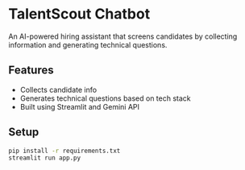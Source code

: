 # TalentScout Chatbot

An AI-powered hiring assistant that screens candidates by collecting information and generating technical questions.

## Features
- Collects candidate info
- Generates technical questions based on tech stack
- Built using Streamlit and Gemini API

## Setup
```bash
pip install -r requirements.txt
streamlit run app.py
